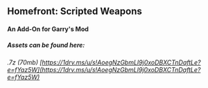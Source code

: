 ## Homefront: Scripted Weapons
#### An Add-On for  Garry's Mod
##### Assets can be found here:

###### .7z (70mb) [https://1drv.ms/u/s!AoegNzGbmLI9j0xoDBXCTnDaftLe?e=fYaz5W](https://1drv.ms/u/s!AoegNzGbmLI9j0xoDBXCTnDaftLe?e=fYaz5W)